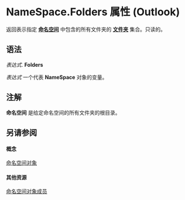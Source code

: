 
# NameSpace.Folders 属性 (Outlook)

返回表示指定 **[命名空间](f0dcaa19-07f5-5d42-a3bf-2e42b7885644.md)** 中包含的所有文件夹的 **[文件夹](0c814c3c-74fc-414c-982d-a0097fcb35c2.md)** 集合。只读的。


## 语法

 _表达式_. **Folders**

 _表达式_ 一个代表 **NameSpace** 对象的变量。


## 注解

 **命名空间** 是给定命名空间的所有文件夹的根目录。


## 另请参阅


#### 概念


[命名空间对象](f0dcaa19-07f5-5d42-a3bf-2e42b7885644.md)
#### 其他资源


[命名空间对象成员](d7a978a3-a2c8-6195-c5f8-af8773500456.md)